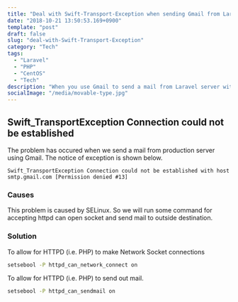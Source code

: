 ```yaml
---
title: "Deal with Swift-Transport-Exception when sending Gmail from Laravel application"
date: "2018-10-21 13:50:53.169+0900"
template: "post"
draft: false
slug: "deal-with-Swift-Transport-Exception"
category: "Tech"
tags:
  - "Laravel"
  - "PHP"
  - "CentOS"
  - "Tech"
description: "When you use Gmail to send a mail from Laravel server without the permisson you will get this error. This my quick solution to deal with it."
socialImage: "/media/movable-type.jpg"
---
```


## Swift_TransportException Connection could not be established

The problem has occured when we send a mail from production server using Gmail. The notice of exception is shown below.

```
Swift_TransportException Connection could not be established with host smtp.gmail.com [Permission denied #13]
```

### Causes

This problem is caused by SELinux. So we will run some command for accepting httpd can open socket and send mail to outside destination.

### Solution

To allow for HTTPD (i.e. PHP) to make Network Socket connections

``` bash
setsebool -P httpd_can_network_connect on
```

To allow for HTTPD (i.e. PHP) to send out mail.

``` bash
setsebool -P httpd_can_sendmail on
```